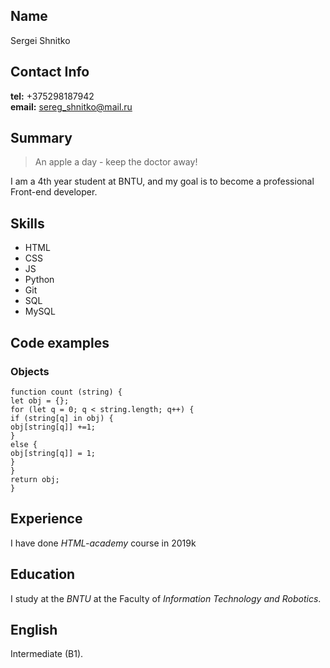 ## Name
Sergei Shnitko 
## Contact Info
**tel:** +375298187942 <br>
**email:** sereg_shnitko@mail.ru
## Summary
> An apple a day - keep the doctor away!

I am a 4th year student at BNTU, and my goal is to become a professional Front-end developer.
## Skills
* HTML
* CSS
* JS
* Python
* Git
* SQL
* MySQL

## Code examples
### Objects
```
function count (string) {
let obj = {};
for (let q = 0; q < string.length; q++) {
if (string[q] in obj) {
obj[string[q]] +=1;
}
else {
obj[string[q]] = 1;
}
}
return obj;
}
```

## Experience

I have done *HTML-academy* course in 2019k



## Education

I study at the *BNTU* at the Faculty of *Information Technology and Robotics*.
## English

Intermediate (B1).